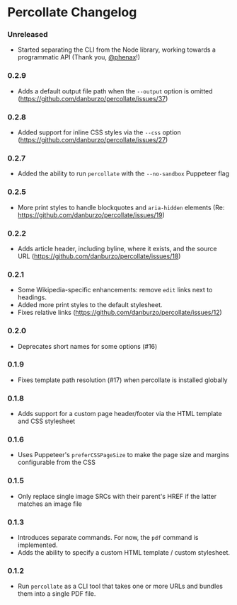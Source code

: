 # Percollate Changelog

### Unreleased

-   Started separating the CLI from the Node library, working towards a programmatic API (Thank you, [@phenax](https://github.com/phenax)!)

### 0.2.9

-   Adds a default output file path when the `--output` option is omitted (https://github.com/danburzo/percollate/issues/37)

### 0.2.8

-   Added support for inline CSS styles via the `--css` option (https://github.com/danburzo/percollate/issues/27)

### 0.2.7

-   Added the ability to run `percollate` with the `--no-sandbox` Puppeteer flag

### 0.2.5

-   More print styles to handle blockquotes and `aria-hidden` elements (Re: https://github.com/danburzo/percollate/issues/19)

### 0.2.2

-   Adds article header, including byline, where it exists, and the source URL (https://github.com/danburzo/percollate/issues/18)

### 0.2.1

-   Some Wikipedia-specific enhancements: remove `edit` links next to headings.
-   Added more print styles to the default stylesheet.
-   Fixes relative links (https://github.com/danburzo/percollate/issues/12)

### 0.2.0

-   Deprecates short names for some options (#16)

### 0.1.9

-   Fixes template path resolution (#17) when percollate is installed globally

### 0.1.8

-   Adds support for a custom page header/footer via the HTML template and CSS stylesheet

### 0.1.6

-   Uses Puppeteer's `preferCSSPageSize` to make the page size and margins configurable from the CSS

### 0.1.5

-   Only replace single image SRCs with their parent's HREF if the latter matches an image file

### 0.1.3

-   Introduces separate commands. For now, the `pdf` command is implemented.
-   Adds the ability to specify a custom HTML template / custom stylesheet.

### 0.1.2

-   Run `percollate` as a CLI tool that takes one or more URLs and bundles them into a single PDF file.
